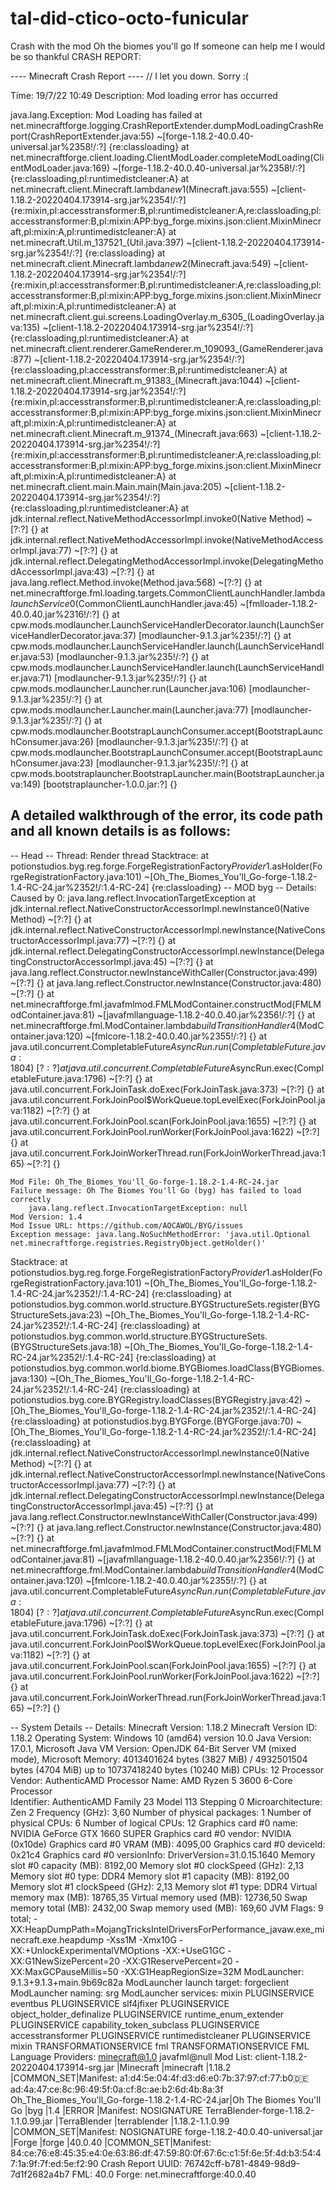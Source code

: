 # tal-did-ctico-octo-funicular
Crash with the mod Oh the biomes you'll go
If someone can help me I would be so thankful
CRASH REPORT:


---- Minecraft Crash Report ----
// I let you down. Sorry :(

Time: 19/7/22 10:49
Description: Mod loading error has occurred

java.lang.Exception: Mod Loading has failed
	at net.minecraftforge.logging.CrashReportExtender.dumpModLoadingCrashReport(CrashReportExtender.java:55) ~[forge-1.18.2-40.0.40-universal.jar%2358!/:?] {re:classloading}
	at net.minecraftforge.client.loading.ClientModLoader.completeModLoading(ClientModLoader.java:169) ~[forge-1.18.2-40.0.40-universal.jar%2358!/:?] {re:classloading,pl:runtimedistcleaner:A}
	at net.minecraft.client.Minecraft.lambda$new$1(Minecraft.java:555) ~[client-1.18.2-20220404.173914-srg.jar%2354!/:?] {re:mixin,pl:accesstransformer:B,pl:runtimedistcleaner:A,re:classloading,pl:accesstransformer:B,pl:mixin:APP:byg_forge.mixins.json:client.MixinMinecraft,pl:mixin:A,pl:runtimedistcleaner:A}
	at net.minecraft.Util.m_137521_(Util.java:397) ~[client-1.18.2-20220404.173914-srg.jar%2354!/:?] {re:classloading}
	at net.minecraft.client.Minecraft.lambda$new$2(Minecraft.java:549) ~[client-1.18.2-20220404.173914-srg.jar%2354!/:?] {re:mixin,pl:accesstransformer:B,pl:runtimedistcleaner:A,re:classloading,pl:accesstransformer:B,pl:mixin:APP:byg_forge.mixins.json:client.MixinMinecraft,pl:mixin:A,pl:runtimedistcleaner:A}
	at net.minecraft.client.gui.screens.LoadingOverlay.m_6305_(LoadingOverlay.java:135) ~[client-1.18.2-20220404.173914-srg.jar%2354!/:?] {re:classloading,pl:runtimedistcleaner:A}
	at net.minecraft.client.renderer.GameRenderer.m_109093_(GameRenderer.java:877) ~[client-1.18.2-20220404.173914-srg.jar%2354!/:?] {re:classloading,pl:accesstransformer:B,pl:runtimedistcleaner:A}
	at net.minecraft.client.Minecraft.m_91383_(Minecraft.java:1044) ~[client-1.18.2-20220404.173914-srg.jar%2354!/:?] {re:mixin,pl:accesstransformer:B,pl:runtimedistcleaner:A,re:classloading,pl:accesstransformer:B,pl:mixin:APP:byg_forge.mixins.json:client.MixinMinecraft,pl:mixin:A,pl:runtimedistcleaner:A}
	at net.minecraft.client.Minecraft.m_91374_(Minecraft.java:663) ~[client-1.18.2-20220404.173914-srg.jar%2354!/:?] {re:mixin,pl:accesstransformer:B,pl:runtimedistcleaner:A,re:classloading,pl:accesstransformer:B,pl:mixin:APP:byg_forge.mixins.json:client.MixinMinecraft,pl:mixin:A,pl:runtimedistcleaner:A}
	at net.minecraft.client.main.Main.main(Main.java:205) ~[client-1.18.2-20220404.173914-srg.jar%2354!/:?] {re:classloading,pl:runtimedistcleaner:A}
	at jdk.internal.reflect.NativeMethodAccessorImpl.invoke0(Native Method) ~[?:?] {}
	at jdk.internal.reflect.NativeMethodAccessorImpl.invoke(NativeMethodAccessorImpl.java:77) ~[?:?] {}
	at jdk.internal.reflect.DelegatingMethodAccessorImpl.invoke(DelegatingMethodAccessorImpl.java:43) ~[?:?] {}
	at java.lang.reflect.Method.invoke(Method.java:568) ~[?:?] {}
	at net.minecraftforge.fml.loading.targets.CommonClientLaunchHandler.lambda$launchService$0(CommonClientLaunchHandler.java:45) ~[fmlloader-1.18.2-40.0.40.jar%2316!/:?] {}
	at cpw.mods.modlauncher.LaunchServiceHandlerDecorator.launch(LaunchServiceHandlerDecorator.java:37) [modlauncher-9.1.3.jar%235!/:?] {}
	at cpw.mods.modlauncher.LaunchServiceHandler.launch(LaunchServiceHandler.java:53) [modlauncher-9.1.3.jar%235!/:?] {}
	at cpw.mods.modlauncher.LaunchServiceHandler.launch(LaunchServiceHandler.java:71) [modlauncher-9.1.3.jar%235!/:?] {}
	at cpw.mods.modlauncher.Launcher.run(Launcher.java:106) [modlauncher-9.1.3.jar%235!/:?] {}
	at cpw.mods.modlauncher.Launcher.main(Launcher.java:77) [modlauncher-9.1.3.jar%235!/:?] {}
	at cpw.mods.modlauncher.BootstrapLaunchConsumer.accept(BootstrapLaunchConsumer.java:26) [modlauncher-9.1.3.jar%235!/:?] {}
	at cpw.mods.modlauncher.BootstrapLaunchConsumer.accept(BootstrapLaunchConsumer.java:23) [modlauncher-9.1.3.jar%235!/:?] {}
	at cpw.mods.bootstraplauncher.BootstrapLauncher.main(BootstrapLauncher.java:149) [bootstraplauncher-1.0.0.jar:?] {}


A detailed walkthrough of the error, its code path and all known details is as follows:
---------------------------------------------------------------------------------------

-- Head --
Thread: Render thread
Stacktrace:
	at potionstudios.byg.reg.forge.ForgeRegistrationFactory$Provider$1.asHolder(ForgeRegistrationFactory.java:101) ~[Oh_The_Biomes_You'll_Go-forge-1.18.2-1.4-RC-24.jar%2352!/:1.4-RC-24] {re:classloading}
-- MOD byg --
Details:
	Caused by 0: java.lang.reflect.InvocationTargetException
		at jdk.internal.reflect.NativeConstructorAccessorImpl.newInstance0(Native Method) ~[?:?] {}
		at jdk.internal.reflect.NativeConstructorAccessorImpl.newInstance(NativeConstructorAccessorImpl.java:77) ~[?:?] {}
		at jdk.internal.reflect.DelegatingConstructorAccessorImpl.newInstance(DelegatingConstructorAccessorImpl.java:45) ~[?:?] {}
		at java.lang.reflect.Constructor.newInstanceWithCaller(Constructor.java:499) ~[?:?] {}
		at java.lang.reflect.Constructor.newInstance(Constructor.java:480) ~[?:?] {}
		at net.minecraftforge.fml.javafmlmod.FMLModContainer.constructMod(FMLModContainer.java:81) ~[javafmllanguage-1.18.2-40.0.40.jar%2356!/:?] {}
		at net.minecraftforge.fml.ModContainer.lambda$buildTransitionHandler$4(ModContainer.java:120) ~[fmlcore-1.18.2-40.0.40.jar%2355!/:?] {}
		at java.util.concurrent.CompletableFuture$AsyncRun.run(CompletableFuture.java:1804) ~[?:?] {}
		at java.util.concurrent.CompletableFuture$AsyncRun.exec(CompletableFuture.java:1796) ~[?:?] {}
		at java.util.concurrent.ForkJoinTask.doExec(ForkJoinTask.java:373) ~[?:?] {}
		at java.util.concurrent.ForkJoinPool$WorkQueue.topLevelExec(ForkJoinPool.java:1182) ~[?:?] {}
		at java.util.concurrent.ForkJoinPool.scan(ForkJoinPool.java:1655) ~[?:?] {}
		at java.util.concurrent.ForkJoinPool.runWorker(ForkJoinPool.java:1622) ~[?:?] {}
		at java.util.concurrent.ForkJoinWorkerThread.run(ForkJoinWorkerThread.java:165) ~[?:?] {}

	Mod File: Oh_The_Biomes_You'll_Go-forge-1.18.2-1.4-RC-24.jar
	Failure message: Oh The Biomes You'll Go (byg) has failed to load correctly
		java.lang.reflect.InvocationTargetException: null
	Mod Version: 1.4
	Mod Issue URL: https://github.com/AOCAWOL/BYG/issues
	Exception message: java.lang.NoSuchMethodError: 'java.util.Optional net.minecraftforge.registries.RegistryObject.getHolder()'
Stacktrace:
	at potionstudios.byg.reg.forge.ForgeRegistrationFactory$Provider$1.asHolder(ForgeRegistrationFactory.java:101) ~[Oh_The_Biomes_You'll_Go-forge-1.18.2-1.4-RC-24.jar%2352!/:1.4-RC-24] {re:classloading}
	at potionstudios.byg.common.world.structure.BYGStructureSets.register(BYGStructureSets.java:23) ~[Oh_The_Biomes_You'll_Go-forge-1.18.2-1.4-RC-24.jar%2352!/:1.4-RC-24] {re:classloading}
	at potionstudios.byg.common.world.structure.BYGStructureSets.<clinit>(BYGStructureSets.java:18) ~[Oh_The_Biomes_You'll_Go-forge-1.18.2-1.4-RC-24.jar%2352!/:1.4-RC-24] {re:classloading}
	at potionstudios.byg.common.world.biome.BYGBiomes.loadClass(BYGBiomes.java:130) ~[Oh_The_Biomes_You'll_Go-forge-1.18.2-1.4-RC-24.jar%2352!/:1.4-RC-24] {re:classloading}
	at potionstudios.byg.core.BYGRegistry.loadClasses(BYGRegistry.java:42) ~[Oh_The_Biomes_You'll_Go-forge-1.18.2-1.4-RC-24.jar%2352!/:1.4-RC-24] {re:classloading}
	at potionstudios.byg.BYGForge.<init>(BYGForge.java:70) ~[Oh_The_Biomes_You'll_Go-forge-1.18.2-1.4-RC-24.jar%2352!/:1.4-RC-24] {re:classloading}
	at jdk.internal.reflect.NativeConstructorAccessorImpl.newInstance0(Native Method) ~[?:?] {}
	at jdk.internal.reflect.NativeConstructorAccessorImpl.newInstance(NativeConstructorAccessorImpl.java:77) ~[?:?] {}
	at jdk.internal.reflect.DelegatingConstructorAccessorImpl.newInstance(DelegatingConstructorAccessorImpl.java:45) ~[?:?] {}
	at java.lang.reflect.Constructor.newInstanceWithCaller(Constructor.java:499) ~[?:?] {}
	at java.lang.reflect.Constructor.newInstance(Constructor.java:480) ~[?:?] {}
	at net.minecraftforge.fml.javafmlmod.FMLModContainer.constructMod(FMLModContainer.java:81) ~[javafmllanguage-1.18.2-40.0.40.jar%2356!/:?] {}
	at net.minecraftforge.fml.ModContainer.lambda$buildTransitionHandler$4(ModContainer.java:120) ~[fmlcore-1.18.2-40.0.40.jar%2355!/:?] {}
	at java.util.concurrent.CompletableFuture$AsyncRun.run(CompletableFuture.java:1804) ~[?:?] {}
	at java.util.concurrent.CompletableFuture$AsyncRun.exec(CompletableFuture.java:1796) ~[?:?] {}
	at java.util.concurrent.ForkJoinTask.doExec(ForkJoinTask.java:373) ~[?:?] {}
	at java.util.concurrent.ForkJoinPool$WorkQueue.topLevelExec(ForkJoinPool.java:1182) ~[?:?] {}
	at java.util.concurrent.ForkJoinPool.scan(ForkJoinPool.java:1655) ~[?:?] {}
	at java.util.concurrent.ForkJoinPool.runWorker(ForkJoinPool.java:1622) ~[?:?] {}
	at java.util.concurrent.ForkJoinWorkerThread.run(ForkJoinWorkerThread.java:165) ~[?:?] {}


-- System Details --
Details:
	Minecraft Version: 1.18.2
	Minecraft Version ID: 1.18.2
	Operating System: Windows 10 (amd64) version 10.0
	Java Version: 17.0.1, Microsoft
	Java VM Version: OpenJDK 64-Bit Server VM (mixed mode), Microsoft
	Memory: 4013401624 bytes (3827 MiB) / 4932501504 bytes (4704 MiB) up to 10737418240 bytes (10240 MiB)
	CPUs: 12
	Processor Vendor: AuthenticAMD
	Processor Name: AMD Ryzen 5 3600 6-Core Processor              
	Identifier: AuthenticAMD Family 23 Model 113 Stepping 0
	Microarchitecture: Zen 2
	Frequency (GHz): 3,60
	Number of physical packages: 1
	Number of physical CPUs: 6
	Number of logical CPUs: 12
	Graphics card #0 name: NVIDIA GeForce GTX 1660 SUPER
	Graphics card #0 vendor: NVIDIA (0x10de)
	Graphics card #0 VRAM (MB): 4095,00
	Graphics card #0 deviceId: 0x21c4
	Graphics card #0 versionInfo: DriverVersion=31.0.15.1640
	Memory slot #0 capacity (MB): 8192,00
	Memory slot #0 clockSpeed (GHz): 2,13
	Memory slot #0 type: DDR4
	Memory slot #1 capacity (MB): 8192,00
	Memory slot #1 clockSpeed (GHz): 2,13
	Memory slot #1 type: DDR4
	Virtual memory max (MB): 18765,35
	Virtual memory used (MB): 12736,50
	Swap memory total (MB): 2432,00
	Swap memory used (MB): 169,60
	JVM Flags: 9 total; -XX:HeapDumpPath=MojangTricksIntelDriversForPerformance_javaw.exe_minecraft.exe.heapdump -Xss1M -Xmx10G -XX:+UnlockExperimentalVMOptions -XX:+UseG1GC -XX:G1NewSizePercent=20 -XX:G1ReservePercent=20 -XX:MaxGCPauseMillis=50 -XX:G1HeapRegionSize=32M
	ModLauncher: 9.1.3+9.1.3+main.9b69c82a
	ModLauncher launch target: forgeclient
	ModLauncher naming: srg
	ModLauncher services: 
		 mixin PLUGINSERVICE 
		 eventbus PLUGINSERVICE 
		 slf4jfixer PLUGINSERVICE 
		 object_holder_definalize PLUGINSERVICE 
		 runtime_enum_extender PLUGINSERVICE 
		 capability_token_subclass PLUGINSERVICE 
		 accesstransformer PLUGINSERVICE 
		 runtimedistcleaner PLUGINSERVICE 
		 mixin TRANSFORMATIONSERVICE 
		 fml TRANSFORMATIONSERVICE 
	FML Language Providers: 
		minecraft@1.0
		javafml@null
	Mod List: 
		client-1.18.2-20220404.173914-srg.jar             |Minecraft                     |minecraft                     |1.18.2              |COMMON_SET|Manifest: a1:d4:5e:04:4f:d3:d6:e0:7b:37:97:cf:77:b0:de:ad:4a:47:ce:8c:96:49:5f:0a:cf:8c:ae:b2:6d:4b:8a:3f
		Oh_The_Biomes_You'll_Go-forge-1.18.2-1.4-RC-24.jar|Oh The Biomes You'll Go       |byg                           |1.4                 |ERROR     |Manifest: NOSIGNATURE
		TerraBlender-forge-1.18.2-1.1.0.99.jar            |TerraBlender                  |terrablender                  |1.18.2-1.1.0.99     |COMMON_SET|Manifest: NOSIGNATURE
		forge-1.18.2-40.0.40-universal.jar                |Forge                         |forge                         |40.0.40             |COMMON_SET|Manifest: 84:ce:76:e8:45:35:e4:0e:63:86:df:47:59:80:0f:67:6c:c1:5f:6e:5f:4d:b3:54:47:1a:9f:7f:ed:5e:f2:90
	Crash Report UUID: 76742cff-b781-4849-98d9-7d1f2682a4b7
	FML: 40.0
	Forge: net.minecraftforge:40.0.40
